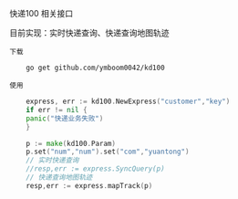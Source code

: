 快递100 相关接口

目前实现：实时快递查询、快递查询地图轨迹

`下载`
```shell
    go get github.com/ymboom0042/kd100
```

`使用`
````go
    express, err := kd100.NewExpress("customer","key")
    if err != nil {
    panic("快递业务失败")
    }

    p := make(kd100.Param)
    p.set("num","num").set("com","yuantong")
    // 实时快递查询
    //resp,err := express.SyncQuery(p)
    // 快递查询地图轨迹
    resp,err := express.mapTrack(p)
````